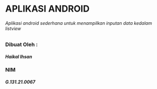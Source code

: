 # APLIKASI ANDROID
###### Aplikasi android sederhana untuk menampilkan inputan data kedalam listview

### Dibuat Oleh :
##### Haikal Ihsan 
### NIM
##### G.131.21.0067